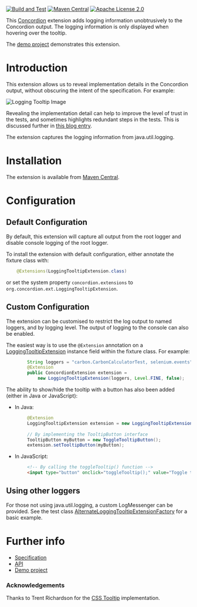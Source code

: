 [![Build and Test](https://github.com/concordion/concordion-logging-tooltip-extension/actions/workflows/ci.yml/badge.svg)](https://github.com/concordion/concordion-logging-tooltip-extension/actions/workflows/ci.yml)
[![Maven Central](https://img.shields.io/maven-central/v/org.concordion/concordion-logging-tooltip-extension.svg)](http://search.maven.org/#search%7Cga%7C1%7Cg%3A%22org.concordion%22%20AND%20a%3A%22concordion-logging-tooltip-extension%22)
[![Apache License 2.0](https://img.shields.io/badge/license-Apache%202.0-blue.svg)](http://www.apache.org/licenses/LICENSE-2.0.html)


This [Concordion](http://www.concordion.org) extension adds logging information unobtrusively to the Concordion output. The logging information is only displayed when hovering over the tooltip.

The [demo project](http://github.com/concordion//concordion-logging-tooltip-extension-demo) demonstrates this extension.

# Introduction

This extension allows us to reveal implementation details in the Concordion output, without obscuring the intent of the specification. For example:

![Logging Tooltip Image](images/LoggingTooltip.png)

Revealing the implementation detail can help to improve the level of trust in the tests, and sometimes highlights redundant steps in the tests. This is discussed further in [this blog entry](http://tutansblog.blogspot.com/2010/09/whats-happening-in-my-acceptance-tests.html).

The extension captures the logging information from java.util.logging.

# Installation
The extension is available from [Maven Central](http://search.maven.org/#artifactdetails%7Corg.concordion%7Cconcordion-logging-tooltip-extension%7C1.1.2%7Cjar).</a>

# Configuration

## Default Configuration

By default, this extension will capture all output from the root logger and disable console logging of the root logger.

To install the extension with default configuration, either annotate the fixture class with:

```java
    @Extensions(LoggingTooltipExtension.class)
```

or set the system property `concordion.extensions` to `org.concordion.ext.LoggingTooltipExtension`.

## Custom Configuration

The extension can be customised to restrict the log output to named loggers, and by logging level. The output of logging to the console can also be enabled.

The easiest way is to use the `@Extension` annotation on a [LoggingTooltipExtension](https://github.com/concordion/concordion-extensions/blob/master/src/main/java/org/concordion/ext/LoggingTooltipExtension.java) instance field within the fixture class. For example:

```java
        String loggers = "carbon.CarbonCalculatorTest, selenium.events";
        @Extension
        public ConcordionExtension extension =
            new LoggingTooltipExtension(loggers, Level.FINE, false);
```

The ability to show/hide the tooltip with a button has also been added (either in Java or JavaScript):

* In Java:
```java
        @Extension
        LoggingTooltipExtension extension = new LoggingTooltipExtension();
        
        // By implementing the TooltipButton interface
        TooltipButton myButton = new ToggleTooltipButton();
        extension.setTooltipButton(myButton);
```

* In JavaScript:
```html
        <!-- By calling the toggleTooltip() function -->
        <input type="button" onclick="toggleTooltip();" value="Toggle tooltip" />
```

## Using other loggers

For those not using java.util.logging, a custom LogMessenger can be provided. See the test class [AlternateLoggingTooltipExtensionFactory](https://github.com/concordion/concordion-extensions/blob/master/src/test/java/spec/concordion/ext/loggingTooltip/AlternateLoggingTooltipExtensionFactory.java) for a basic example.

# Further info

* [Specification](http://concordion.github.io/concordion-logging-tooltip-extension/spec/spec/concordion/ext/loggingTooltip/LoggingTooltip.html)
* [API](http://concordion.github.io/concordion-logging-tooltip-extension/api/index.html)
* [Demo project](http://github.com/concordion/concordion-logging-tooltip-extension-demo)

### Acknowledgements

Thanks to Trent Richardson for the [CSS Tooltip](http://trentrichardson.com/examples/csstooltips/) implementation.
